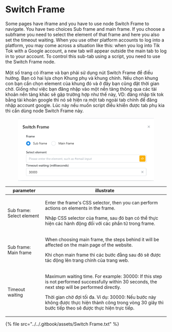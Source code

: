 # Switch Frame

&#x20;Some pages have iframe and you have to use node Switch Frame to navigate. You have two choices Sub frame and main frame. If you choose a subframe you need to select the element of that frame and here you also set the timeout waiting. When you use other platform accounts to log into a platform, you may come across a situation like this: when you log into Tik Tok with a Google account, a new tab will appear outside the main tab to log in to your account. To control this sub-tab using a script, you need to use the Switch Frame node.\
\
Một số trang có iframe và bạn phải sử dụng nút Switch Frame để điều hướng. Bạn có hai lựa chọn Khung phụ và khung chính. Nếu chọn khung con bạn cần chọn element  của khung đó và ở đây bạn cũng đặt thời gian chờ. Giống như việc bạn đăng nhập vào một nền tảng thông qua các tài khoản nền tảng khác sẽ gặp trường hợp như thế này, VD: đăng nhập tik tok bằng tài khoản google thì nó sẽ hiện ra một tab ngoài tab chính để đăng nhập account google. Lúc này nếu muốn script điều khiển được tab phụ kia thì cần dùng node Switch Frame này.

<figure><img src="../../.gitbook/assets/Switch Frame (1).png" alt=""><figcaption></figcaption></figure>

| parameter                 | illustrate                                                                                                                                                                                                                                                                                                             |
| ------------------------- | ---------------------------------------------------------------------------------------------------------------------------------------------------------------------------------------------------------------------------------------------------------------------------------------------------------------------- |
| Sub frame: Select element | <p>Enter the frame's CSS selector, then you can perform actions on elements in the frame.</p><p>Nhập CSS selector của frame, sau đó bạn có thể thực hiện các hành động đối với các phần tử trong frame.</p>                                                                                                            |
| Sub frame: Main frame     | <p>When choosing main frame, the steps behind it will be affected on the main page of the website.</p><p>Khi chọn main frame thì các bước đằng sau đó sẽ được tác động lên trang chính của trang web.</p>                                                                                                              |
| Timeout waiting           | <p>Maximum waiting time. For example: 30000: If this step is not performed successfully within 30 seconds, the next step will be performed directly.</p><p>Thời gian chờ đợi tối đa. Ví dụ: 30000: Nếu bước này không được thực hiện thành công trong vòng 30 giây thì bước tiếp theo sẽ được thực hiện trực tiếp.</p> |

{% file src="../../.gitbook/assets/Switch Frame.txt" %}
